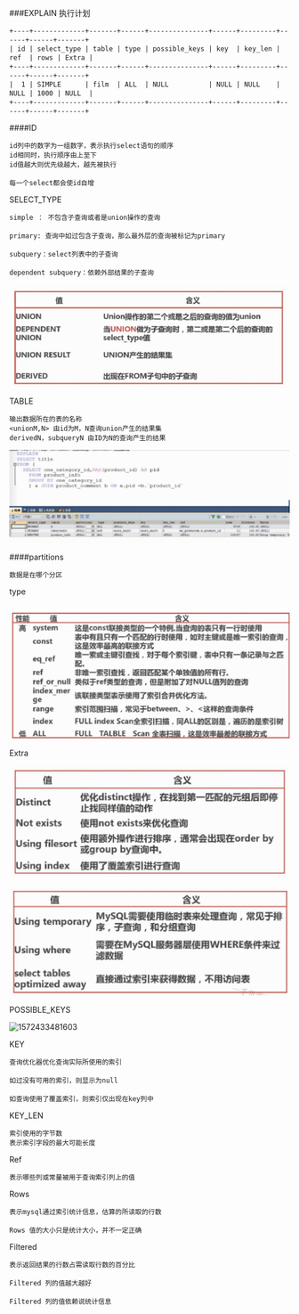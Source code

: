 ###EXPLAIN 执行计划

```
+----+-------------+-------+------+---------------+------+---------+------+------+-------+
| id | select_type | table | type | possible_keys | key  | key_len | ref  | rows | Extra |
+----+-------------+-------+------+---------------+------+---------+------+------+-------+
|  1 | SIMPLE      | film  | ALL  | NULL          | NULL | NULL    | NULL | 1000 | NULL  |
+----+-------------+-------+------+---------------+------+---------+------+------+-------+
```



####ID

```
id列中的数字为一组数字，表示执行select语句的顺序
id相同时，执行顺序由上至下
id值越大则优先级越大，越先被执行

每一个select都会使id自增
```



SELECT_TYPE

```
simple ： 不包含子查询或者是union操作的查询

primary: 查询中如过包含子查询，那么最外层的查询被标记为primary

subquery：select列表中的子查询

dependent subquery：依赖外部结果的子查询
```

![1572432903345](assets\1572432903345.png)



TABLE

```
输出数据所在的表的名称
<unionM,N> 由id为M，N查询union产生的结果集
derivedN，subqueryN 由ID为N的查询产生的结果
```

![1572433185573](assets\1572433185573.png)



####partitions

```
数据是在哪个分区
```



type

```

```

![1572433302768](assets\1572433302768.png)



Extra 

![1572433443560](assets\1572433443560.png)



![1572433461571](assets\1572433461571.png)



POSSIBLE_KEYS

![1572433481603](C:\Users\Administrator\Desktop\面试\面试题\mysql\assets\1572433481603.png)



KEY

```
查询优化器优化查询实际所使用的索引

如过没有可用的索引，则显示为null

如查询使用了覆盖索引，则索引仅出现在key列中

```



KEY_LEN

```
索引使用的字节数
表示索引字段的最大可能长度
```



Ref

```
表示哪些列或常量被用于查询索引列上的值
```



Rows

```
表示mysql通过索引统计信息，估算的所读取的行数

Rows 值的大小只是统计大小，并不一定正确
```



Filtered

```
表示返回结果的行数占需读取行数的百分比

Filtered 列的值越大越好

Filtered 列的值依赖说统计信息
```







